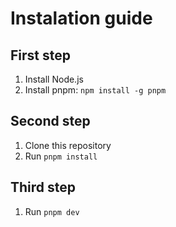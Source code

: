 # Instalation guide

## First step

1. Install Node.js
2. Install pnpm: ```npm install -g pnpm```

## Second step

1. Clone this repository
2. Run ```pnpm install```
   
## Third step

1. Run ```pnpm dev```
